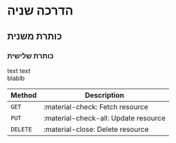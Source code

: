 # הדרכה שניה 

## כותרת משנית

### כותרת שלישית

text text  
blablb


| Method      | Description                          |
| ----------- | ------------------------------------ |
| `GET`       | :material-check:     Fetch resource  |
| `PUT`       | :material-check-all: Update resource |
| `DELETE`    | :material-close:     Delete resource |
